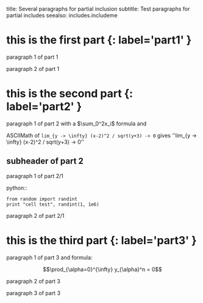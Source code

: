 title: Several paragraphs for partial inclusion
subtitle: Test paragraphs for partial includes
seealso:
    includes.includeme

# this is the first part {: label='part1' }

paragraph 1 of part 1

paragraph 2 of part 1

# this is the second part {: label='part2' }

paragraph 1 of part 2  with a $\sum_0^2x_i$ formula and


ASCIIMath of `lim_{y -> \infty} (x-2)^2 / sqrt(y+3) -> 0`
gives ''lim_{y -> \infty} (x-2)^2 / sqrt(y+3) -> 0''

## subheader of part 2

paragraph 1 of part 2/1

python::

    from random import randint
    print "cell test", randint(1, 1e6)

paragraph 2 of part 2/1

# this is the third part {: label='part3' }

paragraph 1 of part 3  and formula:

$$\prod_{\alpha=0}^{\infty} y_{\alpha}^n = 0$$

paragraph 2 of part 3

paragraph 3 of part 3